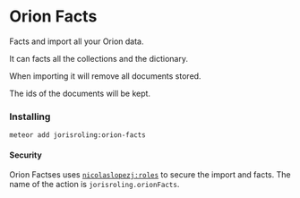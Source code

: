 Orion Facts
===========

Facts and import all your Orion data.

It can facts all the collections and the dictionary.

When importing it will remove all documents stored.

The ids of the documents will be kept.

### Installing

```
meteor add jorisroling:orion-facts
```

#### Security

Orion Factses uses [```nicolaslopezj:roles```](http://github.com/nicolaslopezj/roles) to secure the import and facts. The name of the action is ```jorisroling.orionFacts```.
